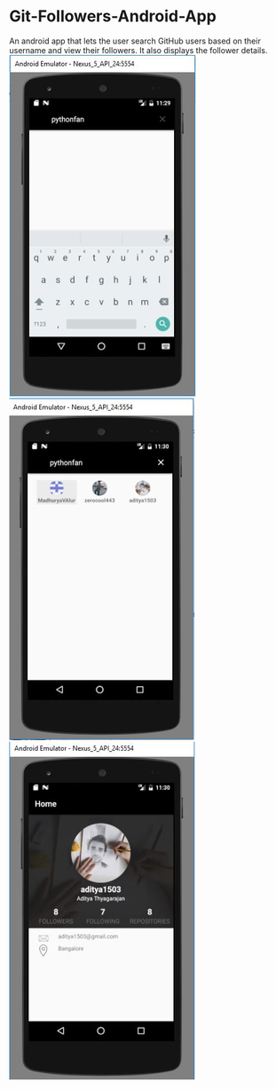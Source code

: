 # Git-Followers-Android-App
An android app that lets the user search GitHub users based on their username and view their followers. It also displays the follower details.
![Search by username](/GitFollowersScrshot2.JPG?raw=true "Search by username")
![Display followers](/GitFollowersScrshot3.JPG?raw=true "Search by username")
![Display follower details](/GitFollowersScrshot4.JPG?raw=true "Search by username")
